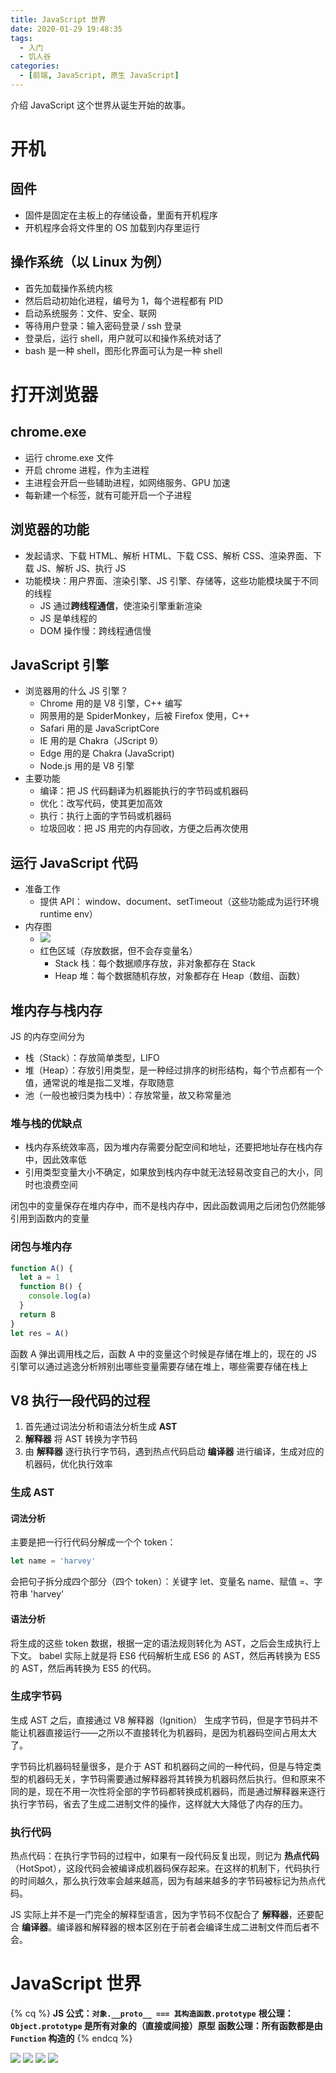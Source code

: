 ```yaml
---
title: JavaScript 世界
date: 2020-01-29 19:48:35
tags:
  - 入门
  - 饥人谷
categories:
  - [前端, JavaScript, 原生 JavaScript]
---
```


介绍 JavaScript 这个世界从诞生开始的故事。

<!-- more -->

# 开机

## 固件

- 固件是固定在主板上的存储设备，里面有开机程序
- 开机程序会将文件里的 OS 加载到内存里运行

## 操作系统（以 Linux 为例）

- 首先加载操作系统内核
- 然后启动初始化进程，编号为 1，每个进程都有 PID
- 启动系统服务：文件、安全、联网
- 等待用户登录：输入密码登录 / ssh 登录
- 登录后，运行 shell，用户就可以和操作系统对话了
- bash 是一种 shell，图形化界面可认为是一种 shell

# 打开浏览器

## chrome.exe

- 运行 chrome.exe 文件
- 开启 chrome 进程，作为主进程
- 主进程会开启一些辅助进程，如网络服务、GPU 加速
- 每新建一个标签，就有可能开启一个子进程

## 浏览器的功能

- 发起请求、下载 HTML、解析 HTML、下载 CSS、解析 CSS、渲染界面、下载 JS、解析 JS、执行 JS
- 功能模块：用户界面、渲染引擎、JS 引擎、存储等，这些功能模块属于不同的线程
    - JS 通过**跨线程通信**，使渲染引擎重新渲染
    - JS 是单线程的
    - DOM 操作慢：跨线程通信慢

## JavaScript 引擎

- 浏览器用的什么 JS 引擎？
    - Chrome 用的是 V8 引擎，C++ 编写
    - 网景用的是 SpiderMonkey，后被 Firefox 使用，C++
    - Safari 用的是 JavaScriptCore
    - IE 用的是 Chakra（JScript 9）
    - Edge 用的是 Chakra (JavaScript)
    - Node.js 用的是 V8 引擎
- 主要功能
    - 编译：把 JS 代码翻译为机器能执行的字节码或机器码
    - 优化：改写代码，使其更加高效
    - 执行：执行上面的字节码或机器码
    - 垃圾回收：把 JS 用完的内存回收，方便之后再次使用
    
## 运行 JavaScript 代码

- 准备工作
    - 提供 API： window、document、setTimeout（这些功能成为运行环境 runtime env）
- 内存图
    - ![](/hais-notebook/images/JS-002.png)
    - 红色区域（存放数据，但不会存变量名）
        - Stack 栈：每个数据顺序存放，非对象都存在 Stack
        - Heap 堆：每个数据随机存放，对象都存在 Heap（数组、函数）

## 堆内存与栈内存

JS 的内存空间分为

- 栈（Stack）：存放简单类型，LIFO
- 堆（Heap）：存放引用类型，是一种经过排序的树形结构，每个节点都有一个值，通常说的堆是指二叉堆，存取随意
- 池（一般也被归类为栈中）：存放常量，故又称常量池

### 堆与栈的优缺点

- 栈内存系统效率高，因为堆内存需要分配空间和地址，还要把地址存在栈内存中，因此效率低
- 引用类型变量大小不确定，如果放到栈内存中就无法轻易改变自己的大小，同时也浪费空间

闭包中的变量保存在堆内存中，而不是栈内存中，因此函数调用之后闭包仍然能够引用到函数内的变量

### 闭包与堆内存

```js
function A() {
  let a = 1
  function B() {
    console.log(a)
  }
  return B
}
let res = A()
```

函数 A 弹出调用栈之后，函数 A 中的变量这个时候是存储在堆上的，现在的 JS 引擎可以通过逃逸分析辨别出哪些变量需要存储在堆上，哪些需要存储在栈上

## V8 执行一段代码的过程

1. 首先通过词法分析和语法分析生成 **AST**
2. **解释器** 将 AST 转换为字节码
3. 由 **解释器** 逐行执行字节码，遇到热点代码启动 **编译器** 进行编译，生成对应的机器码，优化执行效率

### 生成 AST

#### 词法分析

主要是把一行行代码分解成一个个 token：

```js
let name = 'harvey'
```

会把句子拆分成四个部分（四个 token）：关键字 let、变量名 name、赋值 =、字符串 'harvey'

#### 语法分析

将生成的这些 token 数据，根据一定的语法规则转化为 AST，之后会生成执行上下文。
babel 实际上就是将 ES6 代码解析生成  ES6 的 AST，然后再转换为 ES5 的 AST，然后再转换为 ES5 的代码。

### 生成字节码

生成 AST 之后，直接通过 V8 解释器（Ignition） 生成字节码，但是字节码并不能让机器直接运行——之所以不直接转化为机器码，是因为机器码空间占用太大了。

字节码比机器码轻量很多，是介于 AST 和机器码之间的一种代码，但是与特定类型的机器码无关，字节码需要通过解释器将其转换为机器码然后执行。但和原来不同的是，现在不用一次性将全部的字节码都转换成机器码，而是通过解释器来逐行执行字节码，省去了生成二进制文件的操作，这样就大大降低了内存的压力。

### 执行代码

热点代码：在执行字节码的过程中，如果有一段代码反复出现，则记为 **热点代码**（HotSpot），这段代码会被编译成机器码保存起来。在这样的机制下，代码执行的时间越久，那么执行效率会越来越高，因为有越来越多的字节码被标记为热点代码。

JS 实际上并不是一门完全的解释型语言，因为字节码不仅配合了 **解释器**，还要配合 **编译器**。编译器和解释器的根本区别在于前者会编译生成二进制文件而后者不会。

# JavaScript 世界

{% cq %}
**JS 公式：`对象.__proto__ === 其构造函数.prototype`**
**根公理：`Object.prototype` 是所有对象的（直接或间接）原型**
**函数公理：所有函数都是由 `Function` 构造的**
{% endcq %}

![](/hais-notebook/images/JS-003.png)
![](/hais-notebook/images/JS-004.png)
![](/hais-notebook/images/JS-005.png)
![](/hais-notebook/images/JS-006.png)
